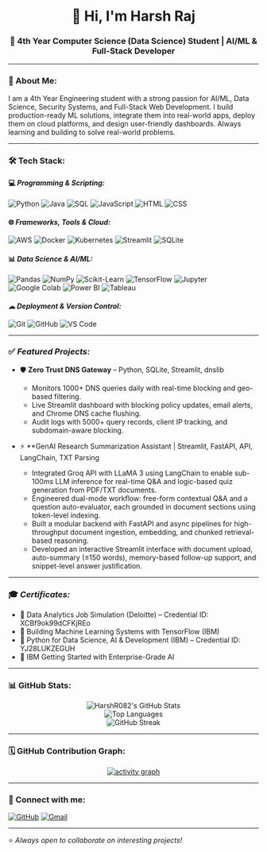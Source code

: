 <h1 align="center">👋 Hi, I'm Harsh Raj</h1>
<h3 align="center">🚀 4th Year Computer Science (Data Science) Student | AI/ML & Full-Stack Developer</h3>

---

### 👋 About Me:
I am a 4th Year Engineering student with a strong passion for AI/ML, Data Science, Security Systems, and Full-Stack Web Development. I build production-ready ML solutions, integrate them into real-world apps, deploy them on cloud platforms, and design user-friendly dashboards. Always learning and building to solve real-world problems.

---

### 🛠 Tech Stack:

#### 💻 *Programming & Scripting:*
![Python](https://img.shields.io/badge/Python-3776AB?style=for-the-badge&logo=python&logoColor=white)
![Java](https://img.shields.io/badge/Java-ED8B00?style=for-the-badge&logo=java&logoColor=white)
![SQL](https://img.shields.io/badge/SQL-4479A1?style=for-the-badge&logo=mysql&logoColor=white)
![JavaScript](https://img.shields.io/badge/JavaScript-F7DF1E?style=for-the-badge&logo=javascript&logoColor=black)
![HTML](https://img.shields.io/badge/HTML5-E34F26?style=for-the-badge&logo=html5&logoColor=white)
![CSS](https://img.shields.io/badge/CSS3-1572B6?style=for-the-badge&logo=css3&logoColor=white)

#### 🌐 *Frameworks, Tools & Cloud:*
![AWS](https://img.shields.io/badge/AWS-FF9900?style=for-the-badge&logo=amazon-aws&logoColor=white)
![Docker](https://img.shields.io/badge/Docker-2496ED?style=for-the-badge&logo=docker&logoColor=white)
![Kubernetes](https://img.shields.io/badge/Kubernetes-326CE5?style=for-the-badge&logo=kubernetes&logoColor=white)
![Streamlit](https://img.shields.io/badge/Streamlit-FF4B4B?style=for-the-badge&logo=streamlit&logoColor=white)
![SQLite](https://img.shields.io/badge/SQLite-003B57?style=for-the-badge&logo=sqlite&logoColor=white)

#### 📊 *Data Science & AI/ML:*
![Pandas](https://img.shields.io/badge/Pandas-150458?style=for-the-badge&logo=pandas&logoColor=white)
![NumPy](https://img.shields.io/badge/NumPy-013243?style=for-the-badge&logo=numpy&logoColor=white)
![Scikit-Learn](https://img.shields.io/badge/Scikit--Learn-F7931E?style=for-the-badge&logo=scikitlearn&logoColor=white)
![TensorFlow](https://img.shields.io/badge/TensorFlow-FF6F00?style=for-the-badge&logo=tensorflow&logoColor=white)
![Jupyter](https://img.shields.io/badge/Jupyter-F37626?style=for-the-badge&logo=jupyter&logoColor=white)
![Google Colab](https://img.shields.io/badge/Google%20Colab-F9AB00?style=for-the-badge&logo=googlecolab&logoColor=white)
![Power BI](https://img.shields.io/badge/Power%20BI-F2C811?style=for-the-badge&logo=powerbi&logoColor=black)
![Tableau](https://img.shields.io/badge/Tableau-E97627?style=for-the-badge&logo=tableau&logoColor=white)

#### ☁ *Deployment & Version Control:*
![Git](https://img.shields.io/badge/Git-F05032?style=for-the-badge&logo=git&logoColor=white)
![GitHub](https://img.shields.io/badge/GitHub-181717?style=for-the-badge&logo=github&logoColor=white)
![VS Code](https://img.shields.io/badge/VS%20Code-007ACC?style=for-the-badge&logo=visualstudiocode&logoColor=white)

---

### ✅ *Featured Projects:*
- 🛡️ **Zero Trust DNS Gateway** – Python, SQLite, Streamlit, dnslib  
  - Monitors 1000+ DNS queries daily with real-time blocking and geo-based filtering.
  - Live Streamlit dashboard with blocking policy updates, email alerts, and Chrome DNS cache flushing.
  - Audit logs with 5000+ query records, client IP tracking, and subdomain-aware blocking.

- ⚡ **GenAI Research Summarization Assistant | Streamlit, FastAPI, API, LangChain, TXT Parsing 
  - Integrated Groq API with LLaMA 3 using LangChain to enable sub-100ms LLM inference for real-time Q&A and
    logic-based quiz generation from PDF/TXT documents.
  - Engineered dual-mode workflow: free-form contextual Q&A and a question auto-evaluator, each grounded in
    document sections using token-level indexing.
  - Built a modular backend with FastAPI and async pipelines for high-throughput document ingestion, embedding,
    and chunked retrieval-based reasoning.
  - Developed an interactive Streamlit interface with document upload, auto-summary (≤150 words), memory-based
    follow-up support, and snippet-level answer justification.

---

### 🎓 *Certificates:*
- 📜 Data Analytics Job Simulation (Deloitte) – Credential ID: XCBf9ok99dCFKjREo
- 📜 Building Machine Learning Systems with TensorFlow (IBM)
- 📜 Python for Data Science, AI & Development (IBM) – Credential ID: YJ28LUKZEGUH
- 📜 IBM Getting Started with Enterprise-Grade AI

---

### 📊 GitHub Stats:
<p align="center">
  <img src="https://github-readme-stats.vercel.app/api?username=HarshR082&show_icons=true&theme=dark" alt="HarshR082's GitHub Stats" />
  <br>
  <img src="https://github-readme-stats.vercel.app/api/top-langs/?username=HarshR082&layout=compact&theme=dark" alt="Top Languages" />
  <br>
  <img src="https://github-readme-streak-stats.herokuapp.com/?user=HarshR082&theme=dark" alt="GitHub Streak" />
</p>

---

### 🗓 GitHub Contribution Graph:
<p align="center">
  <a href="https://github.com/HarshR082">
    <img src="https://github-readme-activity-graph.vercel.app/graph?username=HarshR082&theme=github-compact" alt="activity graph" />
  </a>
</p>

---

### 🔗 Connect with me:
[![GitHub](https://img.shields.io/badge/GitHub-181717?style=for-the-badge&logo=github&logoColor=white)](https://github.com/HarshR082)
[![Gmail](https://img.shields.io/badge/Gmail-D14836?style=for-the-badge&logo=gmail&logoColor=white)](mailto:harshraj1356@gmail.com)

---

⭐️ *Always open to collaborate on interesting projects!*
